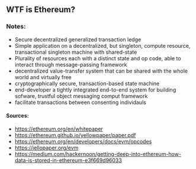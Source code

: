 ## WTF is Ethereum?

### Notes:
- Secure decentralized generalized transaction ledge
- Simple application on a decentralized, but singleton, compute resource, transactional singleton machine with shared-state
- Plurality of resources each with a distinct state and op code, able to interact through message-passing framework
- decentralized value-transfer system that can be shared with the whole world and virtually free
- cryptographically secure, transaction-based state machine
- end-developer a tightly integrated end-to-end system for building sofware, trustful object messaging comput framework
- facilitate transactions between consenting individauls

#### Sources:
- https://ethereum.org/en/whitepaper
- https://ethereum.github.io/yellowpaper/paper.pdf
- https://ethereum.org/en/developers/docs/evm/opcodes
- https://jellopaper.org/evm
- https://medium.com/hackernoon/getting-deep-into-ethereum-how-data-is-stored-in-ethereum-e3f669d96033

